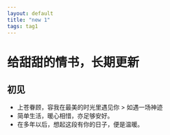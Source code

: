 ```yaml
---
layout: default
title: "new 1"
tags: tag1
---
```

# 给甜甜的情书，长期更新
## 初见
* 上苍眷顾，容我在最美的时光里遇见你
                      > 如遇一场神迹
* 简单生活，暖心相惜，亦足够安好。
* 在多年以后，想起这段有你的日子，便是温暖。
